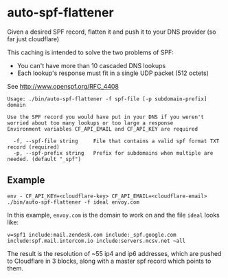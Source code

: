 # auto-spf-flattener
Given a desired SPF record, flatten it and push it to your DNS provider (so far just cloudflare)

This caching is intended to solve the two problems of SPF:
- You can't have more than 10 cascaded DNS lookups
- Each lookup's response must fit in a single UDP packet (512 octets)

See http://www.openspf.org/RFC_4408

```
Usage: ./bin/auto-spf-flattener -f spf-file [-p subdomain-prefix] domain

Use the SPF record you would have put in your DNS if you weren't worried about too many lookups or too large a response
Environment variables CF_API_EMAIL and CF_API_KEY are required

  -f, --spf-file string     File that contains a valid spf format TXT record (required)
  -p, --spf-prefix string   Prefix for subdomains when multiple are needed. (default "_spf")
```
  
## Example
```
env - CF_API_KEY=<cloudflare-key> CF_API_EMAIL=<cloudflare-email> ./bin/auto-spf-flattener -f ideal envoy.com
```

In this example, `envoy.com` is the domain to work on and the file `ideal` looks like:

```
v=spf1 include:mail.zendesk.com include:_spf.google.com include:spf.mail.intercom.io include:servers.mcsv.net ~all
```

The result is the resolution of ~55 ip4 and ip6 addresses, which are pushed to Cloudflare in 3 blocks, along with a master spf record which points to them.
